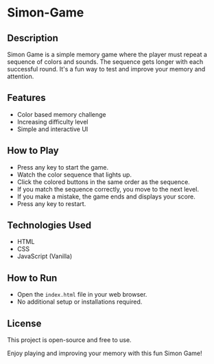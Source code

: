 # Simon-Game
## Description
Simon Game is a simple memory game where the player must repeat a sequence of colors and sounds. The sequence gets longer with each successful round. It's a fun way to test and improve your memory and attention.

## Features
- Color based memory challenge
- Increasing difficulty level
- Simple and interactive UI

## How to Play

- Press any key to start the game.
- Watch the color sequence that lights up.
- Click the colored buttons in the same order as the sequence.
- If you match the sequence correctly, you move to the next level.
- If you make a mistake, the game ends and displays your score.
- Press any key to restart.

## Technologies Used

- HTML
- CSS
- JavaScript (Vanilla)


## How to Run
- Open the `index.html` file in your web browser.
- No additional setup or installations required.

## License
This project is open-source and free to use.

Enjoy playing and improving your memory with this fun Simon Game!
